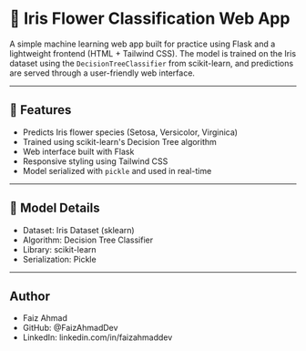 # 🌸 Iris Flower Classification Web App

A simple machine learning web app built for practice using Flask and a lightweight frontend (HTML + Tailwind CSS). The model is trained on the Iris dataset using the `DecisionTreeClassifier` from scikit-learn, and predictions are served through a user-friendly web interface.

---

## 🚀 Features

- Predicts Iris flower species (Setosa, Versicolor, Virginica)
- Trained using scikit-learn's Decision Tree algorithm
- Web interface built with Flask
- Responsive styling using Tailwind CSS
- Model serialized with `pickle` and used in real-time

---

## 🧠 Model Details
- Dataset: Iris Dataset (sklearn)
- Algorithm: Decision Tree Classifier
- Library: scikit-learn
- Serialization: Pickle

---

## Author
- Faiz Ahmad
- GitHub: @FaizAhmadDev
- LinkedIn: linkedin.com/in/faizahmaddev
